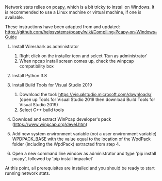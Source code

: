 Network stats relies on pcapy, which is a bit tricky to install on Windows. It is recommended to use a Linux machine or virtual machine, if one is available.

These instructions have been adapted from and updated: https://github.com/helpsystems/pcapy/wiki/Compiling-Pcapy-on-Windows-Guide

1. Install Wireshark as administrator
   1. Right click on the installer icon and select 'Run as administrator'
   2. When npcap install screen comes up, check the winpcap compatibility box

2. Install Python 3.8

3. Install Build Tools for Visual Studio 2019
   1. Download the tool: https://visualstudio.microsoft.com/downloads/ (open up Tools for Visual Studio 2019 then download Build Tools for Visual Studio 2019)
   2. Select C++ build tools

4. Download and extract WinPcap developer's pack (https://www.winpcap.org/devel.htm)

5. Add new system environment variable (not a user environment variable) WPDPACK_BASE with the value equal to the location of the WpdPack folder (including the WpdPack) extracted from step 4.

6. Open a new command line window as administrator and type 'pip install pcapy', followed by 'pip install impacket'

At this point, all prerequisites are installed and you should be ready to start running network stats.
